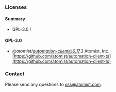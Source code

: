 ### Licenses

#### Summary

  * GPL-3.0 1

#### GPL-3.0

  * _@atomist/automation-client@0.17.3_ Atomist, Inc. [https://github.com/atomist/automation-client-ts](https://github.com/atomist/automation-client-ts)

### Contact

Please send any questions to [oss@atomist.com](mailto:oss@atomist.com).